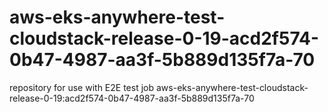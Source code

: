 # aws-eks-anywhere-test-cloudstack-release-0-19-acd2f574-0b47-4987-aa3f-5b889d135f7a-70
repository for use with E2E test job aws-eks-anywhere-test-cloudstack-release-0-19:acd2f574-0b47-4987-aa3f-5b889d135f7a-70
